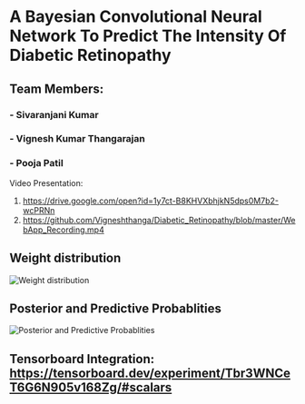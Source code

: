 # A Bayesian Convolutional Neural Network To Predict The Intensity Of Diabetic Retinopathy
## Team Members:

###   - Sivaranjani Kumar
###   - Vignesh Kumar Thangarajan
###   - Pooja Patil

Video Presentation: 
1) https://drive.google.com/open?id=1y7ct-B8KHVXbhjkN5dps0M7b2-wcPRNn 
2) https://github.com/Vigneshthanga/Diabetic_Retinopathy/blob/master/WebApp_Recording.mp4


## Weight distribution
![Weight distribution](https://github.com/Vigneshthanga/Diabetic_Retinopathy/blob/master/Screen%20Shot%202020-05-18%20at%208.11.19%20PM.png)


## Posterior and Predictive Probablities
![Posterior and Predictive Probablities](https://github.com/Vigneshthanga/Diabetic_Retinopathy/blob/master/Screen%20Shot%202020-05-18%20at%208.11.49%20PM.png)


## Tensorboard Integration: https://tensorboard.dev/experiment/Tbr3WNCeT6G6N905v168Zg/#scalars
